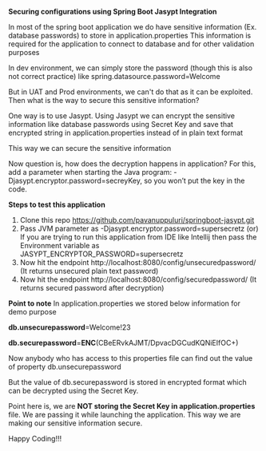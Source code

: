 **Securing configurations using Spring Boot Jasypt Integration**

In most of the spring boot application we do have sensitive information (Ex. database passwords) to store in application.properties
This information is required for the application to connect to database and for other validation purposes

In dev environment, we can simply store the password (though this is also not correct practice) like
spring.datasource.password=Welcome

But in UAT and Prod environments, we can't do that as it can be exploited.
Then what is the way to secure this sensitive information?

One way is to use Jasypt.
Using Jasypt we can encrypt the sensitive information like database passwords using Secret Key
and save that encrypted string in application.properties instead of in plain text format

This way we can secure the sensitive information

Now question is, how does the decryption happens in application?
For this, add a parameter when starting the Java program: -Djasypt.encryptor.password=secreyKey, so you won’t put the key in the code.

**Steps to test this application**

1. Clone this repo https://github.com/pavanuppuluri/springboot-jasypt.git
2. Pass JVM parameter as -Djasypt.encryptor.password=supersecretz (or) 
   If you are trying to run this application from IDE like Intellij then pass the Environment variable as JASYPT_ENCRYPTOR_PASSWORD=supersecretz
3. Now hit the endpoint http://localhost:8080/config/unsecuredpassword/ (It returns unsecured plain text password)
4. Now hit the endpoint http://localhost:8080/config/securedpassword/ (It returns secured password after decryption)

**Point to note**
In application.properties we stored below information for demo purpose

**db.unsecurepassword**=Welcome!23

**db.securepassword**=**ENC**(CBeERvkAJMT/DpvacDGCudKQNiEIfOC+)

Now anybody who has access to this properties file can find out the value of property db.unsecurepassword

But the value of db.securepassword is stored in encrypted format which can be decrypted using the Secret Key.

Point here is, we are **NOT storing the Secret Key in application.properties** file. 
We are passing it while launching the application.
This way we are making our sensitive information secure.

Happy Coding!!!




